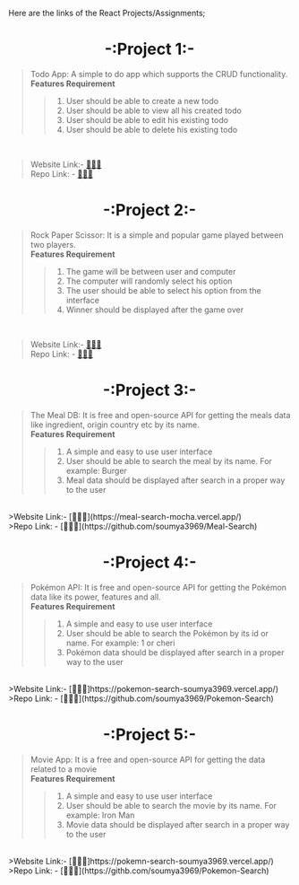 Here are the links of the React Projects/Assignments;
# <center>-:Project 1:-</center>
> Todo App: A simple to do app which supports the CRUD functionality. <br>
><b>Features Requirement</b>
>>1. User should be able to create a new todo
>>2. User should be able to view all his created todo
>>3. User should be able to edit his existing todo
>>4. User should be able to delete his existing todo
 <br>

>Website Link:- [🚀🚀🚀](https://react-todo-soumya3969.vercel.app/) <br>
>Repo Link: - [🚀🚀🚀](https://github.com/soumya3969/React-Todo)

# <center>-:Project 2:-</center>
>Rock Paper Scissor: It is a simple and popular game played between two players.<br>
><b>Features Requirement</b>
>>1. The game will be between user and computer
>>2. The computer will randomly select his option
>>3. The user should be able to select his option from the interface
>>4. Winner should be displayed after the game over
<br>

>Website Link:- [🚀🚀🚀](https://rock-paper-scissors-soumya3969.vercel.app/) <br>
>Repo Link: - [🚀🚀🚀](https://github.com/soumya3969/Rock-Paper-Scissors)

# <center>-:Project 3:-</center>
>The Meal DB: It is free and open-source API for getting the meals data like ingredient, origin country etc by its name. <br>
><b>Features Requirement</b>
>>1. A simple and easy to use user interface
>>2. User should be able to search the meal by its name. For example: Burger
>>3. Meal data should be displayed after search in a proper way to the user
<br>
>Website Link:- [🚀🚀🚀](https://meal-search-mocha.vercel.app/) <br>
>Repo Link: - [🚀🚀🚀](https://github.com/soumya3969/Meal-Search)

# <center>-:Project 4:-</center>
>Pokémon API: It is free and open-source API for getting the Pokémon data like its power, features and all. <br>
><b>Features Requirement</b>
>>1. A simple and easy to use user interface
>>2. User should be able to search the Pokémon by its id or name. For example: 1 or cheri
>>3. Pokémon data should be displayed after search in a proper way to the user
<br>
>Website Link:- [🚀🚀🚀]https://pokemon-search-soumya3969.vercel.app/) <br>
>Repo Link: - [🚀🚀🚀](https://github.com/soumya3969/Pokemon-Search)

# <center>-:Project 5:-</center>
>Movie App: It is a free and open-source API for getting the data related to a movie <br>
><b>Features Requirement</b>
>>1. A simple and easy to use user interface
>>2. User should be able to search the movie by its name. For example: Iron Man
>>3. Movie data should be displayed after search in a proper way to the user
<br>
<!-- !not updated -->
>Website Link:- [🚀🚀🚀]https://pokemn-search-soumya3969.vercel.app/) <br>
>Repo Link: - [🚀🚀🚀](https://githb.com/soumya3969/Pokemon-Search)
